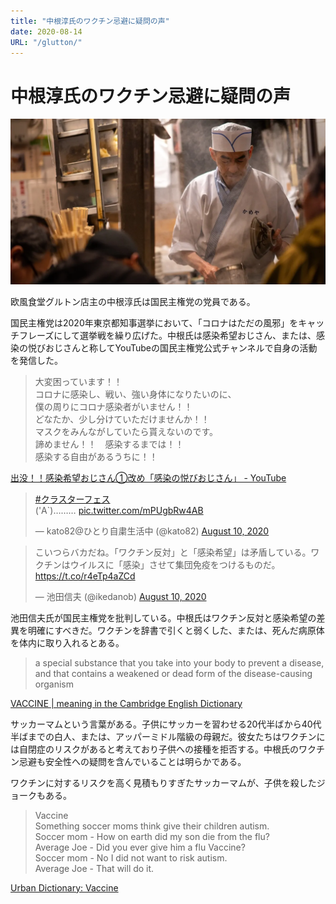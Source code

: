```yaml
---
title: "中根淳氏のワクチン忌避に疑問の声"
date: 2020-08-14
URL: "/glutton/"
---
```


# 中根淳氏のワクチン忌避に疑問の声

<img src="../glutton/chef.webp" alt="chef">

欧風食堂グルトン店主の中根淳氏は国民主権党の党員である。<!--more-->

国民主権党は2020年東京都知事選挙において、「コロナはただの風邪」をキャッチフレーズにして選挙戦を繰り広げた。中根氏は感染希望おじさん、または、感染の悦びおじさんと称してYouTubeの国民主権党公式チャンネルで自身の活動を発信した。

> 大変困っています！！  
コロナに感染し、戦い、強い身体になりたいのに、  
僕の周りにコロナ感染者がいません！！  
どなたか、少し分けていただけませんか！！  
マスクをみんながしていたら貰えないのです。  
諦めません！！　感染するまでは！！  
感染する自由があるうちに！！  

[出没！！感染希望おじさん①改め「感染の悦びおじさん」 - YouTube](https://archive.vn/5snE2)

<blockquote class="twitter-tweet"><p lang="und" dir="ltr"><a href="https://twitter.com/hashtag/%E3%82%AF%E3%83%A9%E3%82%B9%E3%82%BF%E3%83%BC%E3%83%95%E3%82%A7%E3%82%B9?src=hash&amp;ref_src=twsrc%5Etfw">#クラスターフェス</a><br>(&#39;A`)……… <a href="https://t.co/mPUgbRw4AB">pic.twitter.com/mPUgbRw4AB</a></p>&mdash; kato82@ひとり自粛生活中 (@kato82) <a href="https://twitter.com/kato82/status/1292749187319128065?ref_src=twsrc%5Etfw">August 10, 2020</a></blockquote> <script async src="https://platform.twitter.com/widgets.js" charset="utf-8"></script>

<blockquote class="twitter-tweet"><p lang="ja" dir="ltr">こいつらバカだね。「ワクチン反対」と「感染希望」は矛盾している。ワクチンはウイルスに「感染」させて集団免疫をつけるものだ。 <a href="https://t.co/r4eTp4aZCd">https://t.co/r4eTp4aZCd</a></p>&mdash; 池田信夫 (@ikedanob) <a href="https://twitter.com/ikedanob/status/1292810384282329089?ref_src=twsrc%5Etfw">August 10, 2020</a></blockquote> <script async src="https://platform.twitter.com/widgets.js" charset="utf-8"></script>

池田信夫氏が国民主権党を批判している。中根氏はワクチン反対と感染希望の差異を明確にすべきだ。ワクチンを辞書で引くと弱くした、または、死んだ病原体を体内に取り入れるとある。

> a special substance that you take into your body to prevent a disease, and that contains a weakened or dead form of the disease-causing organism

[VACCINE | meaning in the Cambridge English Dictionary](https://archive.vn/PY3jd)

サッカーマムという言葉がある。子供にサッカーを習わせる20代半ばから40代半ばまでの白人、または、アッパーミドル階級の母親だ。彼女たちはワクチンには自閉症のリスクがあると考えており子供への接種を拒否する。中根氏のワクチン忌避も安全性への疑問を含んでいることは明らかである。

ワクチンに対するリスクを高く見積もりすぎたサッカーマムが、子供を殺したジョークもある。

> Vaccine  
> Something soccer moms think give their children autism.  
> Soccer mom - How on earth did my son die from the flu?  
> Average Joe - Did you ever give him a flu Vaccine?  
> Soccer mom - No I did not want to risk autism.  
> Average Joe - That will do it.  

[Urban Dictionary: Vaccine](https://archive.vn/wUp2n)
